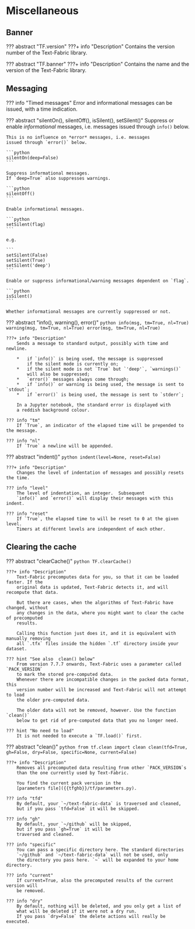 # Miscellaneous

## Banner

??? abstract "TF.version"
    ???+ info "Description"
        Contains the version number of the Text-Fabric
        library.

??? abstract "TF.banner"
    ???+ info "Description"
        Contains the name and the version of the Text-Fabric
        library.

## Messaging

??? info "Timed messages"
    Error and informational messages can be issued, with a time indication.

??? abstract "silentOn(), silentOff(), isSilent(), setSilent()"
    Suppress or enable *informational* messages, i.e. messages
    issued through `info()` below.

    This is no influence on *error* messages, i.e. messages
    issued through `error()` below.

    ```python
    silentOn(deep=False)
    ```

    Suppress informational messages.
    If `deep=True` also suppresses warnings.
    
    ```python
    silentOff()
    ```

    Enable informational messages.
    
    ```python
    setSilent(flag)
    ```

    e.g.

    ```
    setSilent(False)
    setSilent(True)
    setSilent('deep')
    ```

    Enable or suppress informational/warning messages dependent on `flag`.

    ```python
    isSilent()
    ```

    Whether informational messages are currently suppressed or not.

??? abstract "info(), warning(), error()"
    ```python
    info(msg, tm=True, nl=True)
    warning(msg, tm=True, nl=True)
    error(msg, tm=True, nl=True)
    ```
    
    ???+ info "Description"
        Sends a message to standard output, possibly with time and newline.

        *   if `info()` is being used, the message is suppressed
            if the silent mode is currently on;
        *   if the silent mode is not `True` but `'deep'`, `warnings()`
            will also be suppressed;
        *   `error()` messages always come through;
        *   if `info()` or warning is being used, the message is sent to `stdout`;
        *   if `error()` is being used, the message is sent to `stderr`;

        In a Jupyter notebook, the standard error is displayed with
        a reddish background colour.

    ??? info "tm"
        If `True`, an indicator of the elapsed time will be prepended to the message.

    ??? info "nl"
        If `True` a newline will be appended.

??? abstract "indent()"
    ```python
    indent(level=None, reset=False)
    ```

    ???+ info "Description"
        Changes the level of indentation of messages and possibly resets the time.

    ??? info "level"
        The level of indentation, an integer.  Subsequent
        `info()` and `error()` will display their messages with this indent.

    ??? info "reset"
        If `True`, the elapsed time to will be reset to 0 at the given level.
        Timers at different levels are independent of each other.

## Clearing the cache

??? abstract "clearCache()"
    ```python
    TF.clearCache()
    ```

    ???+ info "Description"
        Text-Fabric precomputes data for you, so that it can be loaded faster. If the
        original data is updated, Text-Fabric detects it, and will recompute that data.

        But there are cases, when the algorithms of Text-Fabric have changed, without
        any changes in the data, where you might want to clear the cache of precomputed
        results.

        Calling this function just does it, and it is equivalent with manually removing
        all `.tfx` files inside the hidden `.tf` directory inside your dataset.

    ??? hint "See also  clean() below"
        From version 7.7.7 onwards, Text-Fabric uses a parameter called `PACK_VERSION`
        to mark the stored pre-computed data.
        Whenever there are incompatible changes in the packed data format, this
        version number will be increased and Text-Fabric will not attempt to load
        the older pre-computed data.

        The older data will not be removed, however. Use the function `clean()`
        below to get rid of pre-computed data that you no longer need.

    ??? hint "No need to load"
        It is not needed to execute a `TF.load()` first.

??? abstract "clean()"
    ```python
    from tf.clean import clean
    clean(tfd=True, gh=False, dry=False, specific=None, current=False)
    ```

    ???+ info "Description"
        Removes all precomputed data resulting from other `PACK_VERSION`s
        than the one currently used by Text-Fabric.

        You find the current pack version in the
        [parameters file]({{tfghb}}/tf/parameters.py).

    ??? info "tfd"
        By default, your `~/text-fabric-data` is traversed and cleaned,
        but if you pass `tfd=False` it will be skipped.

    ??? info "gh"
        By default, your `~/github` will be skipped,
        but if you pass `gh=True` it will be
        traversed and cleaned.

    ??? info "specific"
        You can pass a specific directory here. The standard directories
        `~/github` and `~/text-fabric-data` will not be used, only
        the directory you pass here. `~` will be expanded to your home directory.

    ??? info "current"
        If current=True, also the precomputed results of the current version will
        be removed.

    ??? info "dry"
        By default, nothing will be deleted, and you only get a list of
        what will be deleted if it were not a dry run.
        If you pass `dry=False` the delete actions will really be executed.
